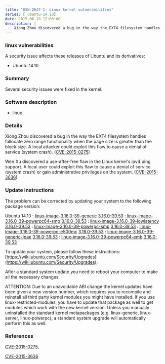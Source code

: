 ```yaml
---
title: "USN-2637-1: Linux kernel vulnerabilities"
series: [ ubuntu-14.10]
date: 2015-06-10 12:00:00
description: |
    Xiong Zhou discovered a bug in the way the EXT4 filesystem handles fallocate zero range functionality when the page size is greater than the block size. A local attacker could exploit this flaw to cause a denial of service (system crash). ([CVE-2015-0275](http://people.ubuntu.com/~ubuntu-security/cve/CVE-2015-0275))
--- 
```

 
### linux vulnerabilities

A security issue affects these releases of Ubuntu and its derivatives:

* Ubuntu 14.10

### Summary

Several security issues were fixed in the kernel. 

### Software description

* linux 

### Details

Xiong Zhou discovered a bug in the way the EXT4 filesystem handles fallocate zero range functionality when the page size is greater than the block size. A local attacker could exploit this flaw to cause a denial of service (system crash). ([CVE-2015-0275](http://people.ubuntu.com/~ubuntu-security/cve/CVE-2015-0275))

Wen Xu discovered a use-after-free flaw in the Linux kernel&#39;s ipv4 ping support. A local user could exploit this flaw to cause a denial of service (system crash) or gain administrative privileges on the system. ([CVE-2015-3636](http://people.ubuntu.com/~ubuntu-security/cve/CVE-2015-3636)) 

### Update instructions

The problem can be corrected by updating your system to the following package version:

Ubuntu 14.10
 : [linux-image-3.16.0-39-generic](https://launchpad.net/ubuntu/+source/linux) <span> [3.16.0-39.53](https://launchpad.net/ubuntu/+source/linux/3.16.0-39.53) </span> 
 : [linux-image-3.16.0-39-powerpc64-smp](https://launchpad.net/ubuntu/+source/linux) <span> [3.16.0-39.53](https://launchpad.net/ubuntu/+source/linux/3.16.0-39.53) </span> 
 : [linux-image-3.16.0-39-lowlatency](https://launchpad.net/ubuntu/+source/linux) <span> [3.16.0-39.53](https://launchpad.net/ubuntu/+source/linux/3.16.0-39.53) </span> 
 : [linux-image-3.16.0-39-powerpc-smp](https://launchpad.net/ubuntu/+source/linux) <span> [3.16.0-39.53](https://launchpad.net/ubuntu/+source/linux/3.16.0-39.53) </span> 
 : [linux-image-3.16.0-39-powerpc-e500mc](https://launchpad.net/ubuntu/+source/linux) <span> [3.16.0-39.53](https://launchpad.net/ubuntu/+source/linux/3.16.0-39.53) </span> 
 : [linux-image-3.16.0-39-generic-lpae](https://launchpad.net/ubuntu/+source/linux) <span> [3.16.0-39.53](https://launchpad.net/ubuntu/+source/linux/3.16.0-39.53) </span> 
 : [linux-image-3.16.0-39-powerpc64-emb](https://launchpad.net/ubuntu/+source/linux) <span> [3.16.0-39.53](https://launchpad.net/ubuntu/+source/linux/3.16.0-39.53) </span> 

To update your system, please follow these instructions: [https://wiki.ubuntu.com/Security/Upgrades](https://wiki.ubuntu.com/Security/Upgrades).

After a standard system update you need to reboot your computer to make all the necessary changes.

ATTENTION: Due to an unavoidable ABI change the kernel updates have been given a new version number, which requires you to recompile and reinstall all third party kernel modules you might have installed. If you use linux-restricted-modules, you have to update that package as well to get modules which work with the new kernel version. Unless you manually uninstalled the standard kernel metapackages (e.g. linux-generic, linux-server, linux-powerpc), a standard system upgrade will automatically perform this as well. 

### References

 [CVE-2015-0275](http://people.ubuntu.com/~ubuntu-security/cve/CVE-2015-0275), 

 [CVE-2015-3636](http://people.ubuntu.com/~ubuntu-security/cve/CVE-2015-3636)
 
